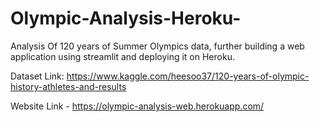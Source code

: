 # Olympic-Analysis-Heroku-
Analysis Of 120 years of Summer Olympics data,
further building a web application using streamlit and deploying it on Heroku.

Dataset Link: https://www.kaggle.com/heesoo37/120-years-of-olympic-history-athletes-and-results

Website Link - https://olympic-analysis-web.herokuapp.com/
